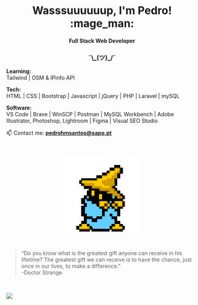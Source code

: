 <h1 align="center">Wasssuuuuuup, I'm Pedro! :mage_man:</h1>
<h4 align="center">Full Stack Web Developer</h4>
<h3 align="center"> ¯\_(ツ)_/¯</h3>

**Learning:**<br>
Tailwind | OSM & IPinfo API

**Tech:**<br>
HTML | CSS | Bootstrap | Javascript | jQuery | PHP | Laravel | mySQL

**Software:**<br>
VS Code | Brave | WinSCP | Postman | MySQL Workbench | Adobe Illustrator, Photoshop, Lightroom | Figma | Visual SEO Studio

📫 Contact me: **pedrohmsantos@sapo.pt**

<br>

<p align="center">
  <img src="mage.gif" alt="Mage" />
</p>
<!-- ![](https://github.com/pedro-santos-web/pedro-santos-web/blob/main/) -->

<br>

> “Do you know what is the greatest gift anyone can receive in his lifetime? The greatest gift we can receive is to have the chance, just once in our lives, to make a difference.”
> <br>
> -Doctor Strange

<br>

![](https://komarev.com/ghpvc/?username=pedro-santos-web&color=blue&style=flat-for-the-badge&label=PROFILE+VIEWS)
